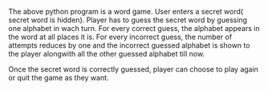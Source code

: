 The above python program is a word game.
User enters a secret word( secret word is hidden).
Player has to guess the secret word by guessing one alphabet in wach turn.
For every correct guess, the alphabet appears in the word at all places it is.
For every incorrect guess, the number of attempts reduces by one and the incorrect guessed alphabet is shown to the player alongwith all the other guessed alphabet till now.

Once the secret word is correctly guessed, player can choose to play again or quit the game as they want.
